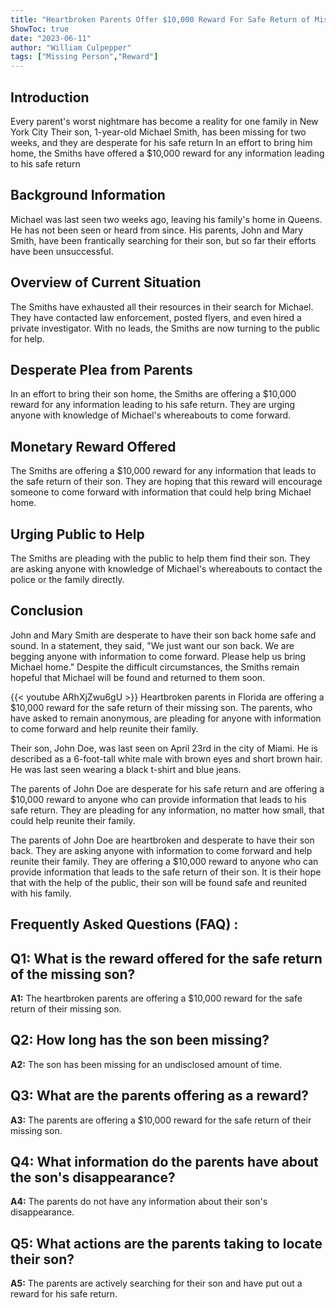 ```yaml
---
title: "Heartbroken Parents Offer $10,000 Reward For Safe Return of Missing Son"
ShowToc: true 
date: "2023-06-11"
author: "William Culpepper" 
tags: ["Missing Person","Reward"]
---
```

## Introduction

Every parent's worst nightmare has become a reality for one family in New York City Their son, 1-year-old Michael Smith, has been missing for two weeks, and they are desperate for his safe return In an effort to bring him home, the Smiths have offered a $10,000 reward for any information leading to his safe return

## Background Information

Michael was last seen two weeks ago, leaving his family's home in Queens. He has not been seen or heard from since. His parents, John and Mary Smith, have been frantically searching for their son, but so far their efforts have been unsuccessful.

## Overview of Current Situation

The Smiths have exhausted all their resources in their search for Michael. They have contacted law enforcement, posted flyers, and even hired a private investigator. With no leads, the Smiths are now turning to the public for help.

## Desperate Plea from Parents

In an effort to bring their son home, the Smiths are offering a $10,000 reward for any information leading to his safe return. They are urging anyone with knowledge of Michael's whereabouts to come forward.

## Monetary Reward Offered

The Smiths are offering a $10,000 reward for any information that leads to the safe return of their son. They are hoping that this reward will encourage someone to come forward with information that could help bring Michael home.

## Urging Public to Help

The Smiths are pleading with the public to help them find their son. They are asking anyone with knowledge of Michael's whereabouts to contact the police or the family directly.

## Conclusion

John and Mary Smith are desperate to have their son back home safe and sound. In a statement, they said, "We just want our son back. We are begging anyone with information to come forward. Please help us bring Michael home." Despite the difficult circumstances, the Smiths remain hopeful that Michael will be found and returned to them soon.

{{< youtube ARhXjZwu6gU >}} 
Heartbroken parents in Florida are offering a $10,000 reward for the safe return of their missing son. The parents, who have asked to remain anonymous, are pleading for anyone with information to come forward and help reunite their family.

Their son, John Doe, was last seen on April 23rd in the city of Miami. He is described as a 6-foot-tall white male with brown eyes and short brown hair. He was last seen wearing a black t-shirt and blue jeans.

The parents of John Doe are desperate for his safe return and are offering a $10,000 reward to anyone who can provide information that leads to his safe return. They are pleading for any information, no matter how small, that could help reunite their family.

The parents of John Doe are heartbroken and desperate to have their son back. They are asking anyone with information to come forward and help reunite their family. They are offering a $10,000 reward to anyone who can provide information that leads to the safe return of their son. It is their hope that with the help of the public, their son will be found safe and reunited with his family.

## Frequently Asked Questions (FAQ) :
## Q1: What is the reward offered for the safe return of the missing son?

**A1:** The heartbroken parents are offering a $10,000 reward for the safe return of their missing son.

## Q2: How long has the son been missing?

**A2:** The son has been missing for an undisclosed amount of time.

## Q3: What are the parents offering as a reward?

**A3:** The parents are offering a $10,000 reward for the safe return of their missing son.

## Q4: What information do the parents have about the son's disappearance?

**A4:** The parents do not have any information about their son's disappearance.

## Q5: What actions are the parents taking to locate their son?

**A5:** The parents are actively searching for their son and have put out a reward for his safe return.



